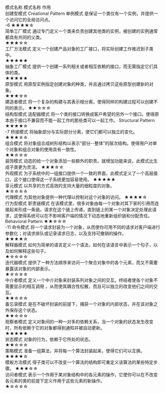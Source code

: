 模式名称	模式名称	作用	
创建型模式 Creational Pattern	单例模式	是保证一个类仅有一个实例，并提供一个访问它的全局访问点。	
-6	★★★★☆		
	简单工厂模式	通过专门定义一个类来负责创建其他类的实例，被创建的实例通常都具有共同的父类。	
	★★★☆☆		
	工厂方法模式	定义一个创建产品对象的工厂接口，将实际创建工作推迟到子类中。	
	★★★★★		
	抽象工厂模式	提供一个创建一系列相关或者相互依赖的接口，而无需指定它们具体的类。	
	★★★★★		
	原型模式	用原型实例指定创建对象的种类，并且通过拷贝这些原型创建新的对象。	
	★★★☆☆		
	建造者模式	将一个复杂的构建与其表示相分离，使得同样的构建过程可以创建不同的表示。	
	★★☆☆☆		
结构型模式	适配器模式	将一个类的接口转换成客户希望的另外一个接口。使得原本由于接口不兼容而不能一起工作的那些类可以一起工作。	
Structural Pattern	★★★★☆		
-7	桥接模式	将抽象部分与实际部分分离，使它们都可以独立的变化。	
	★★★☆☆		
	组合模式	将对象组合成树形结构以表示“部分--整体”的层次结构。使得用户对单个对象和组合对象的使用具有一致性。	
	★★☆☆☆		
	装饰模式	动态的给一个对象添加一些额外的职责。就增加功能来说，此模式比生成子类更为灵活。	
	★★★☆☆		
	外观模式	为子系统中的一组接口提供一个一致的界面，此模式定义了一个高层接口，这个接口使得这一子系统更加容易使用。	
	★★★★★		
	享元模式	以共享的方式高效的支持大量的细粒度的对象。	
	★☆☆☆☆		
	代理模式	为其他对象提供一种代理以控制对这个对象的访问。	
	★★★★☆		
行为型模式	职责链模式	在该模式里，很多对象由每一个对象对其下家的引用而连接起来形成一条链。请求在这个链上传递，直到链上的某一个对象决定处理此请求，这使得系统可以在不影响客户端的情况下动态地重新组织链和分配责任。	
Behavioral Pattern	★★☆☆☆		
-11	命令模式	将一个请求封装为一个对象，从而使你可用不同的请求对客户端进行参数化；对请求排队或记录请求日志，以及支持可撤销的操作。	
	★★★★☆		
	解释器模式	如何为简单的语言定义一个语法，如何在该语言中表示一个句子，以及如何解释这些句子。	
	★☆☆☆☆		
	迭代器模式	提供了一种方法顺序来访问一个聚合对象中的各个元素，而又不需要暴露该对象的内部表示。	
	★☆☆☆☆		
	中介者模式	定义一个中介对象来封装系列对象之间的交互。终结者使各个对象不需要显示的相互调用 ，从而使其耦合性松散，而且可以独立的改变他们之间的交互。	
	★★☆☆☆		
	备忘录模式	是在不破坏封装的前提下，捕获一个对象的内部状态，并在该对象之外保存这个状态。	
	★★☆☆☆		
	观察者模式	定义对象间的一种一对多的依赖关系，当一个对象的状态发生改变时，所有依赖于它的对象都得到通知并被自动更新。	
	★★★★★		
	状态模式	对象的行为，依赖于它所处的状态。	
	★★☆☆☆		
	策略模式	准备一组算法，并将每一个算法封装起来，使得它们可以互换。	
	★★★★☆		
	模板方法模式	得子类可以不改变一个算法的结构即可重定义该算法的某些特定步骤。	
	★★★☆☆		
	访问者模式	表示一个作用于某对象结构中的各元素的操作，它使你可以在不改变各元素的类的前提下定义作用于这些元素的新操作。	
	★☆☆☆☆		
